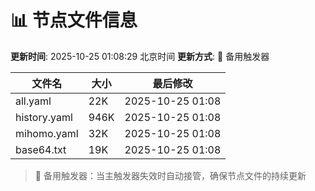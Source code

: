 # 📊 节点文件信息

**更新时间**: 2025-10-25 01:08:29 北京时间
**更新方式**: 🔄 备用触发器

| 文件名 | 大小 | 最后修改 |
|--------|------|----------|
| all.yaml | 22K | 2025-10-25 01:08 |
| history.yaml | 946K | 2025-10-25 01:08 |
| mihomo.yaml | 32K | 2025-10-25 01:08 |
| base64.txt | 19K | 2025-10-25 01:08 |

> 🔄 备用触发器：当主触发器失效时自动接管，确保节点文件的持续更新
